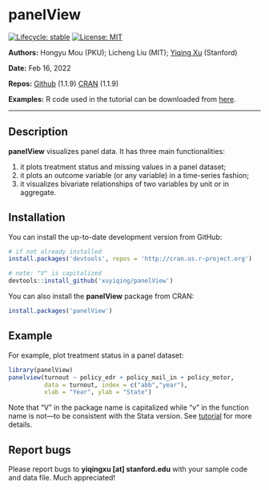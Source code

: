 
<!-- README.md is generated from README.Rmd. Please edit that file -->

# panelView

<!-- badges: start -->

[![Lifecycle:
stable](https://img.shields.io/badge/lifecycle-stable-green.svg)](https://www.tidyverse.org/lifecycle/#stablel)
[![License:
MIT](https://img.shields.io/badge/License-MIT-yellow.svg)](https://opensource.org/licenses/MIT)
<!-- badges: end -->

**Authors:** Hongyu Mou (PKU); Licheng Liu (MIT); [Yiqing
Xu](https://yiqingxu.org/) (Stanford)

**Date:** Feb 16, 2022

**Repos:** [Github](https://github.com/xuyiqing/panelView) (1.1.9)
[CRAN](https://cran.r-project.org/web/packages/panelView/index.html)
(1.1.9)

**Examples:** R code used in the tutorial can be downloaded from
[here](https://yiqingxu.org/packages/panelview/examples.R).

------------------------------------------------------------------------

## Description

**panelView** visualizes panel data. It has three main functionalities:

1.  it plots treatment status and missing values in a panel dataset;
2.  it plots an outcome variable (or any variable) in a time-series
    fashion;
3.  it visualizes bivariate relationships of two variables by unit or in
    aggregate.

## Installation

You can install the up-to-date development version from GitHub:

``` r
# if not already installed
install.packages('devtools', repos = 'http://cran.us.r-project.org') 

# note: "V" is capitalized
devtools::install_github('xuyiqing/panelView') 
```

You can also install the **panelView** package from CRAN:

``` r
install.packages('panelView') 
```

## Example

For example, plot treatment status in a panel dataset:

``` r
library(panelView)
panelview(turnout ~ policy_edr + policy_mail_in + policy_motor, 
          data = turnout, index = c("abb","year"), 
          xlab = "Year", ylab = "State")
```

Note that “V” in the package name is capitalized while “v” in the
function name is not—to be consistent with the Stata version. See
[tutorial](https://yiqingxu.org/packages/panelview/articles/tutorial.html)
for more details.

## Report bugs

Please report bugs to **yiqingxu \[at\] stanford.edu** with your sample
code and data file. Much appreciated!
